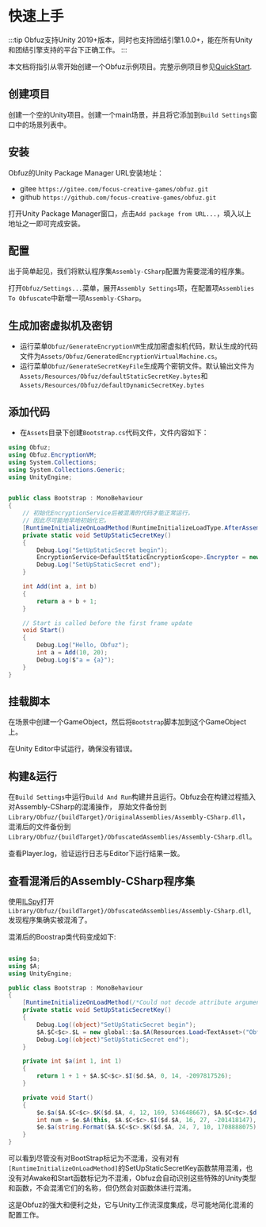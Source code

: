 # 快速上手

:::tip
Obfuz支持Unity 2019+版本，同时也支持团结引擎1.0.0+，能在所有Unity和团结引擎支持的平台下正确工作。
:::

本文档将指引从零开始创建一个Obfuz示例项目。完整示例项目参见[QuickStart](https://github.com/focus-creative-games/obfuz-samples/tree/main/QuickStart).

## 创建项目

创建一个空的Unity项目。创建一个main场景，并且将它添加到`Build Settings`窗口中的场景列表中。

## 安装

Obfuz的Unity Package Manager URL安装地址：

- gitee `https://gitee.com/focus-creative-games/obfuz.git`
- github `https://github.com/focus-creative-games/obfuz.git`

打开Unity Package Manager窗口，点击`Add package from URL...`，填入以上地址之一即可完成安装。

## 配置

出于简单起见，我们将默认程序集`Assembly-CSharp`配置为需要混淆的程序集。

打开`Obfuz/Settings...`菜单，展开`Assembly Settings`项，在配置项`Assemblies To Obfuscate`中新增一项`Assembly-CSharp`。

## 生成加密虚拟机及密钥

- 运行菜单`Obfuz/GenerateEncryptionVM`生成加密虚拟机代码，默认生成的代码文件为`Assets/Obfuz/GeneratedEncryptionVirtualMachine.cs`。
- 运行菜单`Obfuz/GenerateSecretKeyFile`生成两个密钥文件。默认输出文件为`Assets/Resources/Obfuz/defaultStaticSecretKey.bytes`和`Assets/Resources/Obfuz/defaultDynamicSecretKey.bytes`

## 添加代码

- 在`Assets`目录下创建`Bootstrap.cs`代码文件，文件内容如下：

```csharp
using Obfuz;
using Obfuz.EncryptionVM;
using System.Collections;
using System.Collections.Generic;
using UnityEngine;


public class Bootstrap : MonoBehaviour
{
    // 初始化EncryptionService后被混淆的代码才能正常运行，
    // 因此尽可能地早地初始化它。
    [RuntimeInitializeOnLoadMethod(RuntimeInitializeLoadType.AfterAssembliesLoaded)]
    private static void SetUpStaticSecretKey()
    {
        Debug.Log("SetUpStaticSecret begin");
        EncryptionService<DefaultStaticEncryptionScope>.Encryptor = new GeneratedEncryptionVirtualMachine(Resources.Load<TextAsset>("Obfuz/defaultStaticSecretKey").bytes);
        Debug.Log("SetUpStaticSecret end");
    }

    int Add(int a, int b)
    {
        return a + b + 1;
    }

    // Start is called before the first frame update
    void Start()
    {
        Debug.Log("Hello, Obfuz");
        int a = Add(10, 20);
        Debug.Log($"a = {a}");
    }
}

```

## 挂载脚本

在场景中创建一个GameObject，然后将`Bootstrap`脚本加到这个GameObject上。

在Unity Editor中试运行，确保没有错误。

## 构建&运行

在`Build Settings`中运行`Build And Run`构建并且运行。Obfuz会在构建过程插入对Assembly-CSharp的混淆操作，
原始文件备份到`Library/Obfuz/{buildTarget}/OriginalAssemblies/Assembly-CSharp.dll`，
混淆后的文件备份到`Library/Obfuz/{buildTarget}/ObfuscatedAssemblies/Assembly-CSharp.dll`。

查看Player.log，验证运行日志与Editor下运行结果一致。

## 查看混淆后的Assembly-CSharp程序集

使用[ILSpy](https://github.com/icsharpcode/ILSpy)打开`Library/Obfuz/{buildTarget}/ObfuscatedAssemblies/Assembly-CSharp.dll`,
发现程序集确实被混淆了。

混淆后的Boostrap类代码变成如下:

```csharp

using $a;
using $A;
using UnityEngine;

public class Bootstrap : MonoBehaviour
{
    [RuntimeInitializeOnLoadMethod(/*Could not decode attribute arguments.*/)]
    private static void SetUpStaticSecretKey()
    {
        Debug.Log((object)"SetUpStaticSecret begin");
        $A.$C<$c>.$L = new global::$a.$A(Resources.Load<TextAsset>("Obfuz/defaultStaticSecretKey").bytes);
        Debug.Log((object)"SetUpStaticSecret end");
    }

    private int $a(int 1, int 1)
    {
        return 1 + 1 + $A.$C<$c>.$I($d.$A, 0, 14, -2097817526);
    }

    private void Start()
    {
        $e.$a($A.$C<$c>.$K($d.$A, 4, 12, 169, 534648667), $A.$C<$c>.$d(1718597184, 154, 2114032877));
        int num = $e.$A(this, $A.$C<$c>.$I($d.$A, 16, 27, -201418147), $A.$C<$c>.$I($d.$A, 20, 153, -875938825), $A.$C<$c>.$d(1757957431, 242, 760404455));
        $e.$a(string.Format($A.$C<$c>.$K($d.$A, 24, 7, 10, 1708888075), num), $A.$C<$c>.$d(1718597184, 154, 2114032877));
    }
}
```

可以看到尽管没有对BootStrap标记为不混淆，没有对有`[RuntimeInitializeOnLoadMethod]`的SetUpStaticSecretKey函数禁用混淆，也没有对Awake和Start函数标记为不混淆，Obfuz会自动识别这些特殊的Unity类型和函数，不会混淆它们的名称，但仍然会对函数体进行混淆。

这是Obfuz的强大和便利之处，它与Unity工作流深度集成，尽可能地简化混淆的配置工作。
